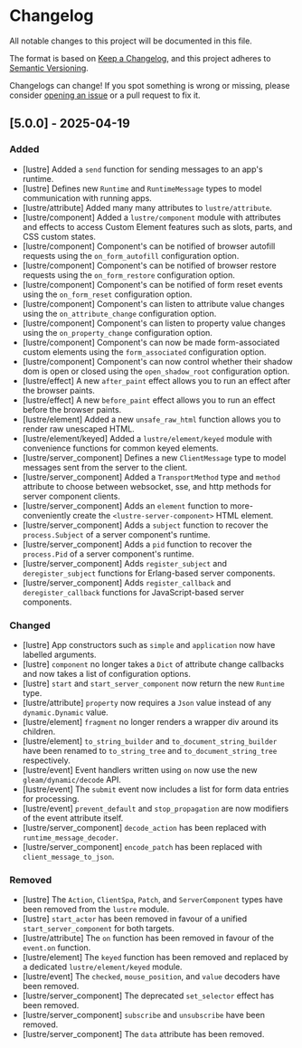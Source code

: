 # Changelog

All notable changes to this project will be documented in this file.

The format is based on [Keep a Changelog](https://keepachangelog.com/en/1.1.0/),
and this project adheres to [Semantic Versioning](https://semver.org/spec/v2.0.0.html).

Changelogs can change! If you spot something is wrong or missing, please consider
[opening an issue](https://github.com/lustre-labs/lustre/issues/new) or a pull
request to fix it.

## [5.0.0] - 2025-04-19

### Added

- [lustre] Added a `send` function for sending messages to an app's runtime.
- [lustre] Defines new `Runtime` and `RuntimeMessage` types to model communication with running apps.
- [lustre/attribute] Added many many attributes to `lustre/attribute`.
- [lustre/component] Added a `lustre/component` module with attributes and effects to access Custom Element features such as slots, parts, and CSS custom states.
- [lustre/component] Component's can be notified of browser autofill requests using the `on_form_autofill` configuration option.
- [lustre/component] Component's can be notified of browser restore requests using the `on_form_restore` configuration option.
- [lustre/component] Component's can be notified of form reset events using the `on_form_reset` configuration option.
- [lustre/component] Component's can listen to attribute value changes using the `on_attribute_change` configuration option.
- [lustre/component] Component's can listen to property value changes using the `on_property_change` configuration option.
- [lustre/component] Component's can now be made form-associated custom elements using the `form_associated` configuration option.
- [lustre/component] Component's can now control whether their shadow dom is open or closed using the `open_shadow_root` configuration option.
- [lustre/effect] A new `after_paint` effect allows you to run an effect after the browser paints.
- [lustre/effect] A new `before_paint` effect allows you to run an effect before the browser paints.
- [lustre/element] Added a new `unsafe_raw_html` function allows you to render raw unescaped HTML.
- [lustre/element/keyed] Added a `lustre/element/keyed` module with convenience functions for common keyed elements.
- [lustre/server_component] Defines a new `ClientMessage` type to model messages sent from the server to the client.
- [lustre/server_component] Added a `TransportMethod` type and `method` attribute to choose between websocket, sse, and http methods for server component clients.
- [lustre/server_component] Adds an `element` function to more-conveniently create the `<lustre-server-component>` HTML element.
- [lustre/server_component] Adds a `subject` function to recover the `process.Subject` of a server component's runtime.
- [lustre/server_component] Adds a `pid` function to recover the `process.Pid` of a server component's runtime.
- [lustre/server_component] Adds `register_subject` and `deregister_subject` functions for Erlang-based server components.
- [lustre/server_component] Adds `register_callback` and `deregister_callback` functions for JavaScript-based server components.

### Changed

- [lustre] App constructors such as `simple` and `application` now have labelled arguments.
- [lustre] `component` no longer takes a `Dict` of attribute change callbacks and now takes a list of configuration options.
- [lustre] `start` and `start_server_component` now return the new `Runtime` type.
- [lustre/attribute] `property` now requires a `Json` value instead of any `dynamic.Dynamic` value.
- [lustre/element] `fragment` no longer renders a wrapper div around its children.
- [lustre/element] `to_string_builder` and `to_document_string_builder` have been renamed to `to_string_tree` and `to_document_string_tree` respectively.
- [lustre/event] Event handlers written using `on` now use the new `gleam/dynamic/decode` API.
- [lustre/event] The `submit` event now includes a list for form data entries for processing.
- [lustre/event] `prevent_default` and `stop_propagation` are now modifiers of the event attribute itself.
- [lustre/server_component] `decode_action` has been replaced with `runtime_message_decoder`.
- [lustre/server_component] `encode_patch` has been replaced with `client_message_to_json`.

### Removed

- [lustre] The `Action`, `ClientSpa`, `Patch`, and `ServerComponent` types have been removed from the `lustre` module.
- [lustre] `start_actor` has been removed in favour of a unified `start_server_component` for both targets.
- [lustre/attribute] The `on` function has been removed in favour of the `event.on` function.
- [lustre/element] The `keyed` function has been removed and replaced by a dedicated `lustre/element/keyed` module.
- [lustre/event] The `checked`, `mouse_position`, and `value` decoders have been removed.
- [lustre/server_component] The deprecated `set_selector` effect has been removed.
- [lustre/server_component] `subscribe` and `unsubscribe` have been removed.
- [lustre/server_component] The `data` attribute has been removed.
